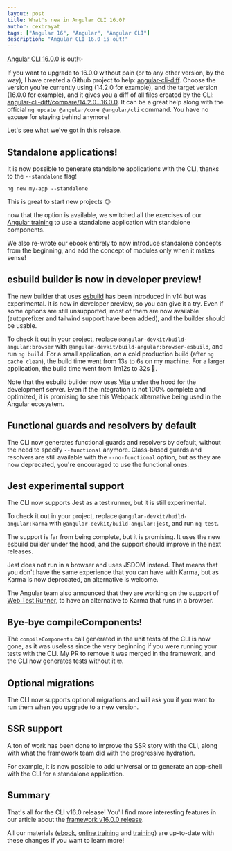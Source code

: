 ```yaml
---
layout: post
title: What's new in Angular CLI 16.0?
author: cexbrayat
tags: ["Angular 16", "Angular", "Angular CLI"]
description: "Angular CLI 16.0 is out!"
---
```


[Angular CLI 16.0.0](https://github.com/angular/angular-cli/releases/tag/16.0.0) is out!✨

If you want to upgrade to 16.0.0 without pain (or to any other version, by the way), I have created a Github project to help: [angular-cli-diff](https://github.com/cexbrayat/angular-cli-diff). Choose the version you're currently using (14.2.0 for example), and the target version (16.0.0 for example), and it gives you a diff of all files created by the CLI: [angular-cli-diff/compare/14.2.0...16.0.0](https://github.com/cexbrayat/angular-cli-diff/compare/14.2.0...16.0.0).
It can be a great help along with the official `ng update @angular/core @angular/cli` command.
You have no excuse for staying behind anymore!

Let's see what we've got in this release.

## Standalone applications!

It is now possible to generate standalone applications with the CLI,
thanks to the `--standalone` flag!

    ng new my-app --standalone

This is great to start new projects 😍

now that the option is available, we switched all the exercises of our 
[Angular training](angular-exercises.ninja-squad.com/) to use a standalone application
with standalone components.

We also re-wrote our ebook entirely to now introduce standalone concepts from the beginning,
and add the concept of modules only when it makes sense!

## esbuild builder is now in developer preview!

The new builder that uses [esbuild](https://esbuild.github.io/)
has been introduced in v14 but was experimental.
It is now in developer preview, so you can give it a try.
Even if some options are still unsupported,
most of them are now available (autoprefixer and tailwind support have been added),
and the builder should be usable.

To check it out in your project,
replace `@angular-devkit/build-angular:browser` 
with `@angular-devkit/build-angular:browser-esbuild`,
and run `ng build`.
For a small application, on a cold production build (after `ng cache clean`), the build time went from 13s to 6s on my machine.
For a larger application, the build time went from 1m12s to 32s 🤯.

Note that the esbuild builder now uses [Vite](https://vitejs.dev/) under the hood for the development server. Even if the integration is not 100% complete and optimized,
it is promising to see this Webpack alternative being used in the Angular ecosystem.

## Functional guards and resolvers by default

The CLI now generates functional guards and resolvers by default,
without the need to specify `--functional` anymore.
Class-based guards and resolvers are still available with the `--no-functional` option,
but as they are now deprecated, you're encouraged to use the functional ones.

## Jest experimental support

The CLI now supports Jest as a test runner, but it is still experimental.

To check it out in your project,
replace `@angular-devkit/build-angular:karma` 
with `@angular-devkit/build-angular:jest`,
and run `ng test`.

The support is far from being complete, but it is promising.
It uses the new esbuild builder under the hood,
and the support should improve in the next releases.

Jest does not run in a browser and uses JSDOM instead.
That means that you don't have the same experience that you can have with Karma,
but as Karma is now deprecated, an alternative is welcome.

The Angular team also announced that they are working on the support of
[Web Test Runner](https://modern-web.dev/docs/test-runner/overview/),
to have an alternative to Karma that runs in a browser.

## Bye-bye compileComponents!

The `compileComponents` call generated in the unit tests of the CLI is now gone,
as it was useless since the very beginning if you were running your tests with the CLI.
My PR to remove it was merged in the framework, and the CLI now generates tests without it 🤓.

## Optional migrations

The CLI now supports optional migrations and will ask you if you want to run them when you upgrade to a new version.

## SSR support

A ton of work has been done to improve the SSR story with the CLI,
along with what the framework team did with the progressive hydration.

For example, it is now possible to add universal or to generate an app-shell with the CLI for a standalone application.


## Summary

That's all for the CLI v16.0 release!
You'll find more interesting features in our article about the
[framework v16.0.0 release](/2023/05/03/what-is-new-angular-16.0).

All our materials ([ebook](https://books.ninja-squad.com/angular), [online training](https://angular-exercises.ninja-squad.com/) and [training](https://ninja-squad.com/training/angular)) are up-to-date with these changes if you want to learn more!
